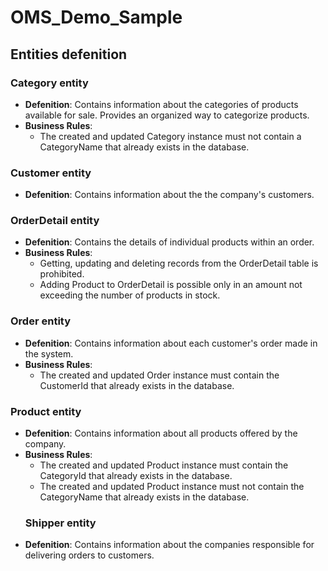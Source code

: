 # OMS_Demo_Sample
## Entities defenition
### Category entity
- __Defenition__: Contains information about the categories of products available for sale. Provides an organized way to categorize products.
- __Business Rules__:
  - The created and updated Category instance must not contain a CategoryName that already exists in the database.
### Customer entity
- __Defenition__: Contains information about the the company's customers.
### OrderDetail entity
- __Defenition__: Contains the details of individual products within an order.
- __Business Rules__:
  - Getting, updating and deleting records from the OrderDetail table is prohibited.
  - Adding Product to OrderDetail is possible only in an amount not exceeding the number of products in stock.
### Order entity
- __Defenition__: Contains information about each customer's order made in the system.
- __Business Rules__:
  - The created and updated Order instance must contain the CustomerId that already exists in the database.
### Product entity
- __Defenition__: Contains information about all products offered by the company.
- __Business Rules__:
  - The created and updated Product instance must contain the CategoryId that already exists in the database.
  - The created and updated Product instance must not contain the CategoryName that already exists in the database.
  ### Shipper entity
- __Defenition__: Contains information about the companies responsible for delivering orders to customers.
